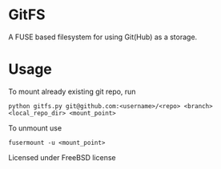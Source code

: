 # GitFS
A FUSE based filesystem for using Git(Hub) as a storage.

# Usage
To mount already existing git repo, run

  ```python gitfs.py git@github.com:<username>/<repo> <branch> <local_repo_dir> <mount_point>```

To unmount use

  ```fusermount -u <mount_point>```

Licensed under FreeBSD license
